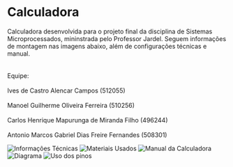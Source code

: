 # **Calculadora**

Calculadora desenvolvida para o projeto final da disciplina de Sistemas Microprocessados, mininstrada pelo Professor Jardel.
Seguem informações de montagem nas imagens abaixo, além de configurações técnicas e manual.
<br><br/>
<br>Equipe: <br/>
<br>Ives de Castro Alencar Campos (512055) <br/>
<br>Manoel Guilherme Oliveira Ferreira (510256) <br/>
<br>Carlos Henrique Mapurunga de Miranda Filho (496244) <br/>
<br>Antonio Marcos Gabriel Dias Freire Fernandes (508301) <br/>


![Informações Técnicas](https://user-images.githubusercontent.com/120431088/207389988-bcb43887-9917-4d98-9896-725289de581f.png)
![Materiais Usados](https://user-images.githubusercontent.com/120431088/207390024-b7b76816-6ee3-4008-a037-61881b3b14c2.png)
![Manual da Calculadora](https://user-images.githubusercontent.com/120431088/207390007-266f5df2-a593-49e0-913f-54a45b1c93e4.png)
![Diagrama](https://user-images.githubusercontent.com/120431088/207389976-4ab55f58-2413-4e62-9f08-dda15e2cf3a8.png)
![Uso dos pinos](https://user-images.githubusercontent.com/120431088/207390036-f4c92443-f22c-4e89-8133-d8f4e9abfacd.png)
